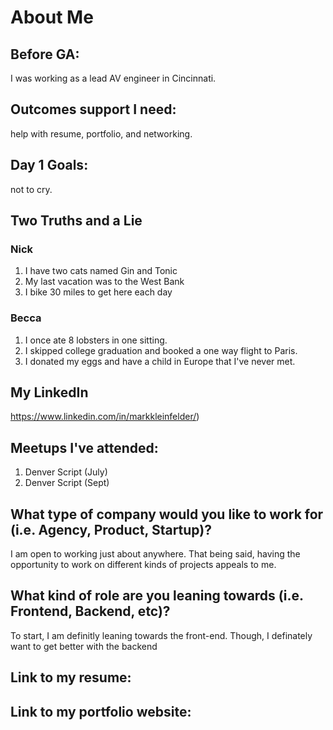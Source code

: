 # About Me

## Before GA:
I was working as a lead AV engineer in Cincinnati.

## Outcomes support I need:
help with resume, portfolio, and networking.

## Day 1 Goals:
not to cry.

## Two Truths and a Lie

### Nick
1. I have two cats named Gin and Tonic
2. My last vacation was to the West Bank
3. I bike 30 miles to get here each day

### Becca
1. I once ate 8 lobsters in one sitting.
2. I skipped college graduation and booked a one way flight to Paris.
3. I donated my eggs and have a child in Europe that I've never met.

## My LinkedIn
https://www.linkedin.com/in/markkleinfelder/)

## Meetups I've attended:
1. Denver Script (July)
2. Denver Script (Sept)

## What type of company would you like to work for (i.e. Agency, Product, Startup)?
I am open to working just about anywhere. That being said, having the opportunity to work on different kinds of projects appeals to me.

## What kind of role are you leaning towards (i.e. Frontend, Backend, etc)?
To start, I am definitly leaning towards the front-end. Though, I definately want to get better with the backend

## Link to my resume: 

## Link to my portfolio website: 
